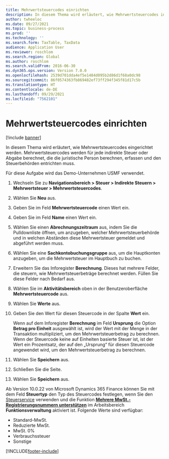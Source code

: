 ```yaml
---
title: Mehrwertsteuercodes einrichten
description: In diesem Thema wird erläutert, wie Mehrwertsteuercodes in Dynamics 365 Finance eingerichtet werden.
author: twheeloc
ms.date: 09/27/2021
ms.topic: business-process
ms.prod: ''
ms.technology: ''
ms.search.form: TaxTable, TaxData
audience: Application User
ms.reviewer: roschlom
ms.search.region: Global
ms.author: roschlom
ms.search.validFrom: 2016-06-30
ms.dyn365.ops.version: Version 7.0.0
ms.openlocfilehash: 2539d701dda4ef5e1484d095b2d86d1f68a0dc98
ms.sourcegitcommit: 86f0574363fb869482ef73ff294f345f81d17c5b
ms.translationtype: HT
ms.contentlocale: de-DE
ms.lasthandoff: 09/29/2021
ms.locfileid: "7562101"
---
```

# <a name="set-up-sales-tax-codes"></a>Mehrwertsteuercodes einrichten

[!include [banner](../../includes/banner.md)]

In diesem Thema wird erläutert, wie Mehrwertsteuercodes eingerichtet werden. Mehrwertsteuercodes werden für jede indirekte Steuer oder Abgabe berechnet, die die juristische Person berechnen, erfassen und den Steuerbehörden entrichten muss.

Für diese Aufgabe wird das Demo-Unternehmen USMF verwendet.

1. Wechseln Sie zu **Navigationsbereich > Steuer > Indirekte Steuern > Mehrwertsteuer > Mehrwertsteuercodes**.
2. Wählen Sie **Neu** aus.
3. Geben Sie im Feld **Mehrwertsteuercode** einen Wert ein.
4. Geben Sie im Feld **Name** einen Wert ein.
5. Wählen Sie einen **Abrechnungszeitraum** aus, indem Sie die Pulldownliste öffnen, um anzugeben, welcher Mehrwertsteuerbehörde und in welchen Abständen diese Mehrwertsteuer gemeldet und abgeführt werden muss.
6. Wählen Sie eine **Sachkontobuchungsgruppe** aus, um die Hauptkonten anzugeben, um die Mehrwertsteuer im Hauptbuch zu buchen.
7. Erweitern Sie das Inforegister **Berechnung**. Dieses hat mehrere Felder, die steuern, wie Mehrwertsteuerbeträge berechnet werden. Füllen Sie diese Felder nach Bedarf aus.  
8. Wählen Sie im **Aktivitätsbereich** oben in der Benutzeroberfläche **Mehrwertsteuercode** aus.
9. Wählen Sie **Werte** aus.
10. Geben Sie den Wert für diesen Steuercode in der Spalte **Wert** ein.

    Wenn auf dem Inforegister **Berechnung** im Feld **Ursprung** die Option **Betrag pro Einheit** ausgewählt ist, wird der Wert mit der Menge in der Transaktion multipliziert, um den Mehrwertsteuerbetrag zu berechnen.  Wenn der Steuercode keine auf Einheiten basierte Steuer ist, ist der Wert ein Prozentsatz, der auf den „Ursprung“ für diesen Steuercode angewendet wird, um den Mehrwertsteuerbetrag zu berechnen.     

11. Wählen Sie **Speichern** aus.
12. Schließen Sie die Seite.
13. Wählen Sie **Speichern** aus.

Ab Version 10.0.22 von Microsoft Dynamics 365 Finance können Sie mit dem Feld **Steuertyp** den Typ des Steuercodes festlegen, wenn Sie den [Steuerservice](../../localizations/global-tax-calcuation-service-overview.md) verwenden und die Funktion [**Mehrere MwSt.-Registrierungsnummern unterstützen**](../../localizations/emea-multiple-vat-registration-numbers.md) im Arbeitsbereich **Funktionsverwaltung** aktiviert ist. Folgende Werte sind verfügbar:

- Standard-MwSt.
- Reduzierte MwSt.
- MwSt. 0%
- Verbrauchssteuer
- Sonstige

[!INCLUDE[footer-include](../../../includes/footer-banner.md)]
